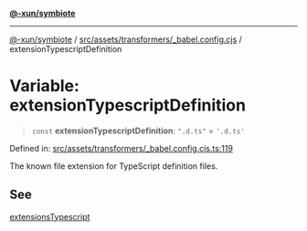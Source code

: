 [**@-xun/symbiote**](../../../../../README.md)

***

[@-xun/symbiote](../../../../../README.md) / [src/assets/transformers/\_babel.config.cjs](../README.md) / extensionTypescriptDefinition

# Variable: extensionTypescriptDefinition

> `const` **extensionTypescriptDefinition**: `".d.ts"` = `'.d.ts'`

Defined in: [src/assets/transformers/\_babel.config.cjs.ts:119](https://github.com/Xunnamius/symbiote/blob/b82f5db0ddf304d345bd71e41da6d798adaa5156/src/assets/transformers/_babel.config.cjs.ts#L119)

The known file extension for TypeScript definition files.

## See

[extensionsTypescript](extensionsTypescript.md)
